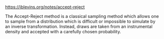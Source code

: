 https://jblevins.org/notes/accept-reject


The Accept-Reject method is a classical sampling method which allows one to sample from a distribution which is difficult or impossible to simulate by an inverse transformation. 
Instead, draws are taken from an instrumental density and accepted with a carefully chosen probability.
